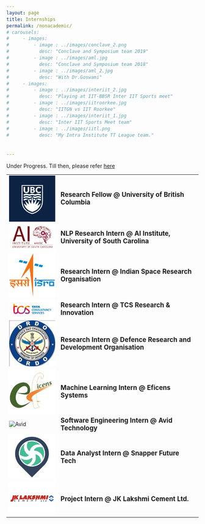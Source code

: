 ```yaml
---
layout: page
title: Internships
permalink: /nonacademic/
# carousels:
#     - images:
#         - image : ../images/conclave_2.png
#           desc: "Conclave and Symposium team 2019"
#         - image : ../images/aml.jpg
#           desc: "Conclave and Symposium team 2018"
#         - image : ../images/aml_2.jpg
#           desc: "With Dr.Goswami"
#     - images:
#         - image : ../images/interiit_2.jpg
#           desc: "Playing at IIT-BBSR Inter IIT Sports meet"
#         - image : ../images/iitroorkee.jpg
#           desc: "IITGN vs IIT Roorkee"
#         - image : ../images/interiit_1.jpg
#           desc: "Inter IIT Sports Meet team"
#         - image : ../images/iitl.png
#           desc: "My Intra Institute TT League team."
        
        
---
```

Under Progress. Till then, please refer [here](https://www.linkedin.com/in/dwip-dalal-a7a440190/)



| | |
|---|---|
| <img src="../images/UBC.png" alt="UBC" width="200px" style="vertical-align:top;" /> | <span style="font-size: larger;">**Research Fellow @ University of British Columbia**</span> |
| <img src="../images/AIISC.png" alt="AIISC" width="200px" style="vertical-align:top;" /> | <span style="font-size: larger;">**NLP Research Intern @ AI Institute, University of South Carolina**</span> |
| <img src="../images/ISRO.png" alt="ISRO" width="200px" style="vertical-align:top;" /> | <span style="font-size: larger;">**Research Intern @ Indian Space Research Organisation**</span> |
| <img src="../images/TCS research.jpg" alt="TCS Research" width="200px" style="vertical-align:top;" /> | <span style="font-size: larger;">**Research Intern @ TCS Research & Innovation**</span> |
| <img src="../images/DRDO.jpg" alt="DRDO" width="200px" style="vertical-align:top;" /> | <span style="font-size: larger;">**Research Intern @ Defence Research and Development Organisation**</span> |
| <img src="../images/eficens.jpg" alt="Eficens" width="200px" style="vertical-align:top;" /> | <span style="font-size: larger;">**Machine Learning Intern @ Eficens Systems**</span> |
| <img src="../images/avid.jpg" alt="Avid" width="200px" style="vertical-align:top;" /> | <span style="font-size: larger;">**Software Engineering Intern @ Avid Technology**</span> |
| <img src="../images/snapper.jpg" alt="Snapper" width="200px" style="vertical-align:top;" /> | <span style="font-size: larger;">**Data Analyst Intern @ Snapper Future Tech**</span> |
| <img src="../images/JK lakshmi.jpg" alt="JK Lakshmi" width="200px" style="vertical-align:top;" /> | <span style="font-size: larger;">**Project Intern @ JK Lakshmi Cement Ltd.**</span> |





<!-- ## Rubik's Cube

![](../images/rubiks.gif)

My journey with the Rubik's cube started way back in class 5 when I was fascinated with the puzzle. Slowly I started getting better at solving it, when in class 10, I was able to solve in just around 13 seconds! I slowly adapted myself to solving a variety of different twisty puzzles, and can today solve more than 15 kinds of twisties!

## Sports - Table Tennis

{% include carousel.html height="50" unit="%" duration="7" number="2" %}

- Part of Carnegie Mellon University team currently.

- Made my entry into IITGN's Table tennis team in my first year, where I was the lead player for the team. I represented the institute for table tennis throughout various tournaments, most notably the Inter IIT Sports meet of 2018 (IIT Guwahati, lost in group stage) and 2019 ( IIT Bhubaneswar, lost at QF vs IIT Roorkee).

- Institute Secretary of Table Tennis ('19 - '20) - managed all aspects of table tennis culture at IITGN include budgeting, infrastructure, and event management

- Launched the first ever Intra IITGN Table Tennis League (IITL)  with over 100 participants in 6 teams. 

- Former State player in Tamil Nadu


## Instruments

<iframe width="420" height="315" src="http://www.youtube.com/embed/hccr3vX6kyw" frameborder="0" allowfullscreen></iframe>

I play the keyboard when I want to feel at peace :) This is a cover of Fur Elise that I did a while back.

## Torque

![](../images/torque.png)

Torque is the annual campus magazine of IITGN. I joined the Torque 3.0 team as the Chief Editor of the Editorial Board. It took a lot of effort to write, collaborate, and go from releasing the online version of the magazine to actually printing it amidst a pandemic! -->
<!-- 

## Amalthea

{% include carousel.html height="50" unit="%" duration="7" number="1" %}

Amalthea - Annual Technical Summit of IITGN

- I joined Amalthea in my first year where I was part of the Conclave and Symposium team. During the event, I had the opportunity to accompany Dr JN Goswami during his visit to IITGN

- In my second year, I was promoted to head the Conclave team, and invited and hosted several dignitaries from across the nation including , Dr S Christopher - Former Chairman, DRDO, Mr Sudarshan Sen - Former Executive Director RBI, Dr Tapan Misra - Former Director of SAC, ISRO among many others

## Team LaTeX

![](../images/latex_2.jpg)

Team LaTeX was born with the spirit of inculcating a technical culture in the institute.  LaTeX is a popular typesetting tool used in most academic works, and we hosted a two day workshop to improve the understanding of LaTeX amongst the students of IITGN. In my first year, I was a organizer, and in my second year, managed the entire event.
 -->




<!-- ## Writing

I occasionally like to write on my experiences and things that I did uniquely. Checkout some of my articles below.

- GRE: My Test Centre Experience | by Dwip Dalal | Medium 

- Cracking the MITACS Globalink Research Internship (GRI) | by Dwip Dalal | Medium  - Record number of people cracked MITACS from IITGN after the article. Correlation -->  

<!-- - Invent@IITGN 2019 Experience - Praveen | Academic Council | IIT Gandhinagar 

- Pandemic? What pandemic? We’re Innovators! - Torque 

An old blog website that I had. A peek into 2nd year Praveen XD - Random Thoughts – A peek into my mind (wordpress.com) 

More on my experiences on applying to grad school, and how I dominated GRE and TOEFL. Stay tuned...

## Teaching and Mentoring

- Spring '22 - Peer Assisted Learning Mentor: Guiding and teaching freshmen who have difficulty in adjusting to college life in English

- Fall '21 - Teaching Assistant: For the graduate level Natural Language Processing course - Initiated and supervised 4 projects as part of the course.

- Spring '21 - Academic Discussion Hours Mentor: Mentored and taught concepts to freshmen for the Introduction to Analog and Digital Electronics course.

- Fall '20 - Academic Discussion Hours Mentor: Mentored and taught concepts to sophomores for the Digital Systems course.

- Python for Robotics Workshop: Introduction to Robotics -  Hosted a workshop using a library that I developed for python. -->
